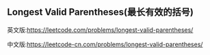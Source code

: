 ## Longest Valid Parentheses(最长有效的括号)

英文版:https://leetcode.com/problems/longest-valid-parentheses/

中文版:https://leetcode-cn.com/problems/longest-valid-parentheses/
